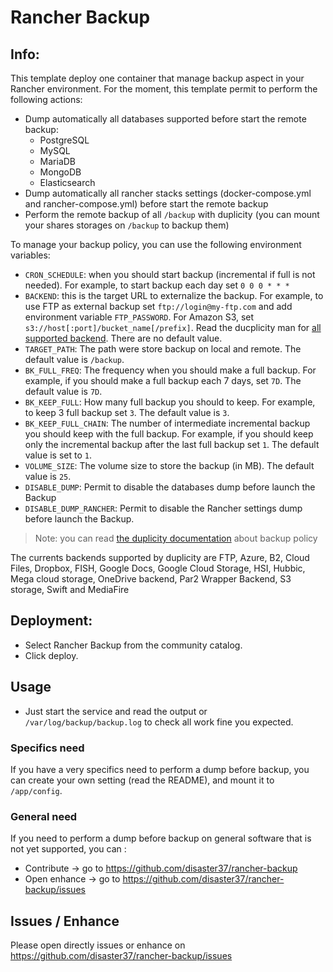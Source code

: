 # Rancher Backup

## Info:

This template deploy one container that manage backup aspect in your Rancher environment.
For the moment, this template permit to perform the following actions:
- Dump automatically all databases supported before start the remote backup:
  - PostgreSQL
  - MySQL
  - MariaDB
  - MongoDB
  - Elasticsearch
 - Dump automatically all rancher stacks settings (docker-compose.yml and rancher-compose.yml) before start the remote backup
 - Perform the remote backup of all `/backup` with duplicity (you can mount your shares storages on `/backup` to backup them)

 To manage your backup policy, you can use the following environment variables:
 - `CRON_SCHEDULE`: when you should start backup (incremental if full is not needed). For example, to start backup each day set `0 0 0 * * *`
 - `BACKEND`: this is the target URL to externalize the backup. For example, to use FTP as external backup set `ftp://login@my-ftp.com` and add environment variable `FTP_PASSWORD`. For Amazon S3, set `s3://host[:port]/bucket_name[/prefix]`. Read the ducplicity man for [all supported backend](http://duplicity.nongnu.org/duplicity.1.html#sect7). There are no default value.
 - `TARGET_PATH`: The path were store backup on local and remote. The default value is `/backup`.
 - `BK_FULL_FREQ`: The frequency when you should make a full backup. For example, if you should make a full backup each 7 days, set `7D`. The default value is `7D`.
 - `BK_KEEP_FULL`: How many full backup you should to keep. For example, to keep 3 full backup set `3`. The default value is `3`.
 - `BK_KEEP_FULL_CHAIN`: The number of intermediate incremental backup you should keep with the full backup. For example, if you should keep only the incremental backup after the last full backup set `1`. The default value is set to `1`.
 - `VOLUME_SIZE`: The volume size to store the backup (in MB). The default value is `25`.
 - `DISABLE_DUMP`: Permit to disable the databases dump before launch the Backup
 - `DISABLE_DUMP_RANCHER`: Permit to disable the Rancher settings dump  before launch the Backup.

> Note: you can read [the duplicity documentation](http://duplicity.nongnu.org/duplicity.1.html) about backup policy


The currents backends supported by duplicity are FTP, Azure, B2, Cloud Files, Dropbox, FISH, Google Docs, Google Cloud Storage, HSI, Hubbic, Mega cloud storage, OneDrive backend, Par2 Wrapper Backend, S3 storage, Swift and MediaFire

## Deployment:
* Select Rancher Backup from the community catalog.
* Click deploy.

## Usage
* Just start the service and read the output or `/var/log/backup/backup.log` to check all work fine you expected.

### Specifics need
If you have a very specifics need to perform a dump before backup, you can create your own setting (read the README), and mount it to `/app/config`.

### General need
If you need to perform a dump before backup on general software that is not yet supported, you can :
- Contribute -> go to https://github.com/disaster37/rancher-backup
- Open enhance -> go to https://github.com/disaster37/rancher-backup/issues

## Issues / Enhance
Please open directly issues or enhance on https://github.com/disaster37/rancher-backup/issues
